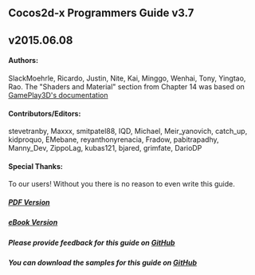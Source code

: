 ## Cocos2d-x Programmers Guide v3.7
## v2015.06.08

#### __Authors:__

SlackMoehrle, Ricardo, Justin, Nite, Kai, Minggo, Wenhai, Tony, Yingtao, Rao.
The "Shaders and Material" section from Chapter 14 was based on [GamePlay3D's documentation](https://github.com/gameplay3d/GamePlay/wiki/Materials-and-Shaders)

#### __Contributors/Editors:__

stevetranby, Maxxx, smitpatel88, IQD, Michael, Meir_yanovich, catch_up, kidproquo, EMebane, reyanthonyrenacia, Fradow, pabitrapadhy, Manny_Dev, ZippoLag, kubas121, bjared, grimfate, DarioDP

#### __Special Thanks:__

To our users! Without you there is no reason to even write this guide.

##### [PDF Version](http://www.cocos2d-x.org/programmersguide/ProgrammersGuide.pdf)

##### [eBook Version](http://www.cocos2d-x.org/programmersguide/ProgrammersGuide.epub)

##### Please provide feedback for this guide on [GitHub](https://github.com/chukong/programmers-guide)

##### You can download the samples for this guide on [GitHub](https://github.com/chukong/programmers-guide-samples)
